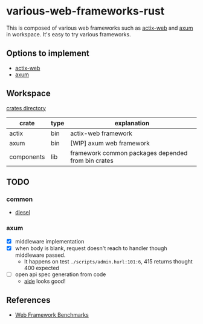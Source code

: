 # various-web-frameworks-rust

This is composed of various web frameworks such as [actix-web](https://actix.rs/docs/) and [axum](https://github.com/tokio-rs/axum) in workspace. It's easy to try various frameworks.

## Options to implement

- [actix-web](https://github.com/actix/actix-web)
- [axum](https://github.com/tokio-rs/axum)

## Workspace

[crates directory](./crates)

| crate      | type | explanation                                        |
| ---------- | ---- | -------------------------------------------------- |
| actix      | bin  | actix-web framework                                |
| axum       | bin  | [WIP] axum web framework                           |
| components | lib  | framework common packages depended from bin crates |

## TODO

### common

- [diesel](https://diesel.rs/)

### axum

- [x] middleware implementation
- [x] when body is blank, request doesn't reach to handler though middleware passed.
  - It happens on test `./scripts/admin.hurl:101:6`, 415 returns thought 400 expected
- [ ] open api spec generation from code
  - [aide](https://crates.io/crates/aide) looks good!

## References

- [Web Framework Benchmarks](https://www.techempower.com/benchmarks/#hw=ph&test=fortune&section=data-r22)
